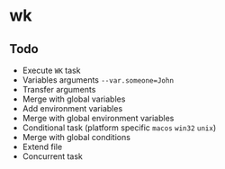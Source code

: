# wk

## Todo

* Execute `WK` task
* Variables arguments `--var.someone=John`
* Transfer arguments
* Merge with global variables
* Add environment variables
* Merge with global environment variables
* Conditional task (platform specific `macos` `win32` `unix`)
* Merge with global conditions
* Extend file
* Concurrent task
